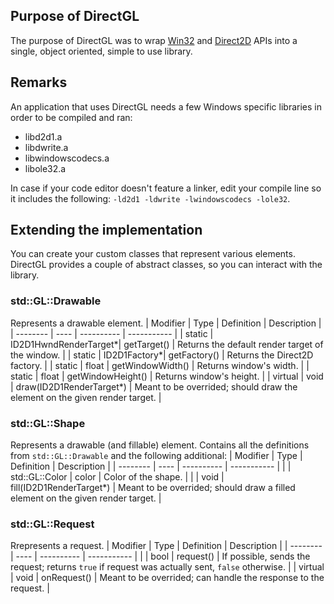 ## Purpose of DirectGL
The purpose of DirectGL was to wrap [Win32](https://learn.microsoft.com/en-us/windows/win32/) and [Direct2D](https://learn.microsoft.com/en-us/windows/win32/direct2d/direct2d-portal) APIs into a single, object oriented, simple to use library.

## Remarks
An application that uses DirectGL needs a few Windows specific libraries in order to be compiled and ran:
  - libd2d1.a
  - libdwrite.a
  - libwindowscodecs.a
  - libole32.a

In case if your code editor doesn't feature a linker, edit your compile line so it includes the following: `-ld2d1 -ldwrite -lwindowscodecs -lole32`.

## Extending the implementation
You can create your custom classes that represent various elements. DirectGL provides a couple of abstract classes, so you can interact with the library.

### std::GL::Drawable
Represents a drawable element.
| Modifier | Type | Definition | Description |
| -------- | ---- | ---------- | ----------- |
| static | ID2D1HwndRenderTarget*| getTarget() | Returns the default render target of the window. |
| static | ID2D1Factory*| getFactory() | Returns the Direct2D factory. |
| static | float | getWindowWidth() | Returns window's width. |
| static | float | getWindowHeight() | Returns window's height. |
| virtual | void | draw(ID2D1RenderTarget*) | Meant to be overrided; should draw the element on the given render target. |

### std::GL::Shape
Represents a drawable (and fillable) element. Contains all the definitions from `std::GL::Drawable` and the following additional:
| Modifier | Type | Definition | Description |
| -------- | ---- | ---------- | ----------- |
| | std::GL::Color | color | Color of the shape. |
| | void | fill(ID2D1RenderTarget*) | Meant to be overrided; should draw a filled element on the given render target. |

### std::GL::Request
Rrepresents a request.
| Modifier | Type | Definition | Description |
| -------- | ---- | ---------- | ----------- |
| | bool | request() | If possible, sends the request; returns `true` if request was actually sent, `false` otherwise. |
| virtual | void | onRequest() | Meant to be overrided; can handle the response to the request. |
